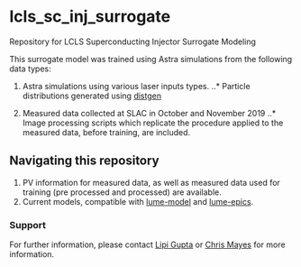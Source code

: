 # lcls_sc_inj_surrogate
Repository for LCLS Superconducting Injector Surrogate Modeling

This surrogate model was trained using Astra simulations from the following data types:

1. Astra simulations using various laser inputs types.
    ..* Particle distributions generated using [distgen](https://github.com/ColwynGulliford/distgen)

2. Measured data collected at SLAC in October and November 2019
    ..* Image processing scripts which replicate the procedure applied to the measured data, before training, are included.

## Navigating this repository

1. PV information for measured data, as well as measured data used for training (pre processed and processed) are available. 
2. Current models, compatible with [lume-model](https://github.com/jacquelinegarrahan/lume-model) and [lume-epics](https://github.com/slaclab/lume-epics). 


### Support

For further information, please contact [Lipi Gupta](lipigupta@uchicago.edu) or [Chris Mayes](cmayes@stanford.edu) for more information.